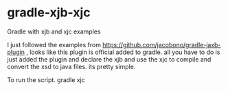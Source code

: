 # gradle-xjb-xjc
Gradle with xjb and xjc examples

I just followed the examples from https://github.com/jacobono/gradle-jaxb-plugin , looks like this plugin is official added to gradle.
all you have to do is just added the plugin and declare the xjb and use the xjc to compile and convert the xsd to java files. its pretty simple.


To run the script.
gradle xjc




